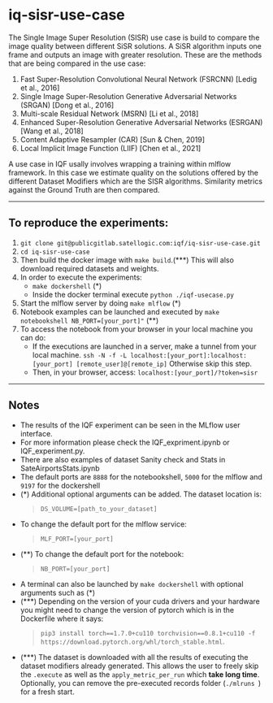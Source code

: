 # iq-sisr-use-case

The Single Image Super Resolution (SISR) use case is build to compare the image quality between different SiSR solutions. A SiSR algorithm inputs one frame and outputs an image with greater resolution.
These are the methods that are being compared in the use case:

1. Fast Super-Resolution Convolutional Neural Network (FSRCNN) [Ledig et al., 2016]
2. Single Image Super-Resolution Generative Adversarial Networks (SRGAN) [Dong et al., 2016]
3. Multi-scale Residual Network (MSRN) [Li et al., 2018]
4. Enhanced Super-Resolution Generative Adversarial Networks (ESRGAN) [Wang et al., 2018]
5. Content Adaptive Resampler (CAR) [Sun & Chen, 2019]
6. Local Implicit Image Function (LIIF) [Chen et al., 2021]

A use case in IQF usally involves wrapping a training within mlflow framework. In this case we estimate quality on the solutions offered by the different Dataset Modifiers which are the SISR algorithms. Similarity metrics against the Ground Truth are then compared.

____________________________________________________________________________________________________


## To reproduce the experiments:

1. `git clone git@publicgitlab.satellogic.com:iqf/iq-sisr-use-case.git`
2. `cd iq-sisr-use-case`
3. Then build the docker image with `make build`.(\*\*\*) This will also download required datasets and weights.
4. In order to execute the experiments:
    - `make dockershell` (\*)
    - Inside the docker terminal execute `python ./iqf-usecase.py`
5. Start the mlflow server by doing `make mlflow` (\*)
6. Notebook examples can be launched and executed by `make notebookshell NB_PORT=[your_port]"` (\**)
7. To access the notebook from your browser in your local machine you can do:
    - If the executions are launched in a server, make a tunnel from your local machine. `ssh -N -f -L localhost:[your_port]:localhost:[your_port] [remote_user]@[remote_ip]`  Otherwise skip this step.
    - Then, in your browser, access: `localhost:[your_port]/?token=sisr`


____________________________________________________________________________________________________

## Notes

   - The results of the IQF experiment can be seen in the MLflow user interface.
   - For more information please check the IQF_expriment.ipynb or IQF_experiment.py.
   - There are also examples of dataset Sanity check and Stats in SateAirportsStats.ipynb
   - The default ports are `8888` for the notebookshell, `5000` for the mlflow and `9197` for the dockershell
   - (*)
        Additional optional arguments can be added. The dataset location is:
        >`DS_VOLUME=[path_to_your_dataset]`
   - To change the default port for the mlflow service:
     >`MLF_PORT=[your_port]`
   - (**)
        To change the default port for the notebook: 
        >`NB_PORT=[your_port]`
   - A terminal can also be launched by `make dockershell` with optional arguments such as (*)
   - (***)
        Depending on the version of your cuda drivers and your hardware you might need to change the version of pytorch which is in the Dockerfile where it says:
        >`pip3 install torch==1.7.0+cu110 torchvision==0.8.1+cu110 -f https://download.pytorch.org/whl/torch_stable.html`.
   - (***)
        The dataset is downloaded with all the results of executing the dataset modifiers already generated. This allows the user to freely skip the `.execute` as well as the `apply_metric_per_run` which __take long time__. Optionally, you can remove the pre-executed records folder (`./mlruns `) for a fresh start.

